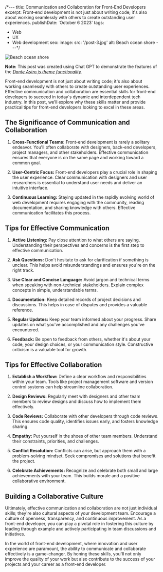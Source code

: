 /*---
title: Communication and Collaboration for Front-End Developers
excerpt: Front-end development is not just about writing code; it's also about working seamlessly with others to create outstanding user experiences.
publishDate: 'October 6 2023'
tags:
  - Web
  - UX
  - Web development
seo:
  image:
    src: '/post-3.jpg'
    alt: Beach ocean shore
---*/

![Beach ocean shore](/post-3.jpg)

**Note:** This post was created using Chat GPT to demonstrate the features of the _[Dante Astro.js theme functionality](https://justgoodui.com/astro-themes/dante/)_.

Front-end development is not just about writing code; it's also about working seamlessly with others to create outstanding user experiences. Effective communication and collaboration are essential skills for front-end developers to succeed in today's dynamic and interdependent tech industry. In this post, we'll explore why these skills matter and provide practical tips for front-end developers looking to excel in these areas.

## The Significance of Communication and Collaboration

1. **Cross-Functional Teams:** Front-end development is rarely a solitary endeavor. You'll often collaborate with designers, back-end developers, project managers, and other stakeholders. Effective communication ensures that everyone is on the same page and working toward a common goal.

2. **User-Centric Focus:** Front-end developers play a crucial role in shaping the user experience. Clear communication with designers and user researchers is essential to understand user needs and deliver an intuitive interface.

3. **Continuous Learning:** Staying updated in the rapidly evolving world of web development requires engaging with the community, reading documentation, and sharing knowledge with others. Effective communication facilitates this process.

## Tips for Effective Communication

1. **Active Listening:** Pay close attention to what others are saying. Understanding their perspectives and concerns is the first step to effective communication.

2. **Ask Questions:** Don't hesitate to ask for clarification if something is unclear. This helps avoid misunderstandings and ensures you're on the right track.

3. **Use Clear and Concise Language:** Avoid jargon and technical terms when speaking with non-technical stakeholders. Explain complex concepts in simple, understandable terms.

4. **Documentation:** Keep detailed records of project decisions and discussions. This helps in case of disputes and provides a valuable reference.

5. **Regular Updates:** Keep your team informed about your progress. Share updates on what you've accomplished and any challenges you've encountered.

6. **Feedback:** Be open to feedback from others, whether it's about your code, your design choices, or your communication style. Constructive criticism is a valuable tool for growth.

## Tips for Effective Collaboration

1. **Establish a Workflow:** Define a clear workflow and responsibilities within your team. Tools like project management software and version control systems can help streamline collaboration.

2. **Design Reviews:** Regularly meet with designers and other team members to review designs and discuss how to implement them effectively.

3. **Code Reviews:** Collaborate with other developers through code reviews. This ensures code quality, identifies issues early, and fosters knowledge sharing.

4. **Empathy:** Put yourself in the shoes of other team members. Understand their constraints, priorities, and challenges.

5. **Conflict Resolution:** Conflicts can arise, but approach them with a problem-solving mindset. Seek compromises and solutions that benefit the project.

6. **Celebrate Achievements:** Recognize and celebrate both small and large achievements with your team. This builds morale and a positive collaborative environment.

## Building a Collaborative Culture

Ultimately, effective communication and collaboration are not just individual skills; they're also cultural aspects of your development team. Encourage a culture of openness, transparency, and continuous improvement. As a front-end developer, you can play a pivotal role in fostering this culture by leading through example and actively participating in team discussions and initiatives.

In the world of front-end development, where innovation and user experience are paramount, the ability to communicate and collaborate effectively is a game-changer. By honing these skills, you'll not only improve the quality of your work but also contribute to the success of your projects and your career as a front-end developer.
